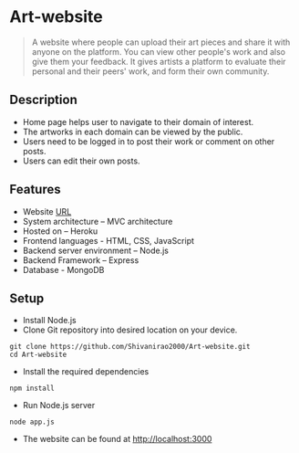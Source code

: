 # Art-website
> A website where people can upload their art pieces and share it with anyone on the platform. You can view other people's work and also give them your feedback. It gives artists a platform to evaluate their personal and their peers' work, and form their own community.

## Description
* Home page helps user to navigate to their domain of interest.
* The artworks in each domain can be viewed by the public.
* Users need to be logged in to post their work or comment on other posts.
* Users can edit their own posts.

## Features
* Website [URL](https://whispering-fortress-95384.herokuapp.com/)
* System architecture – MVC architecture
* Hosted on – Heroku
* Frontend languages - HTML, CSS, JavaScript
* Backend server environment – Node.js
* Backend Framework – Express
* Database - MongoDB

## Setup
* Install Node.js
* Clone Git repository into desired location on your device.
```
git clone https://github.com/Shivanirao2000/Art-website.git
cd Art-website
```
* Install the required dependencies
```
npm install 
```
* Run Node.js server
```
node app.js
```
* The website can be found at [http://localhost:3000](http://localhost:3000)
